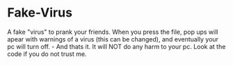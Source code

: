 # Fake-Virus
A fake "virus" to prank your friends. When you press the file, pop ups will apear with warnings of a virus (this can be changed), and eventually your pc will turn off. - And thats it. It will NOT do any harm to your pc. Look at the code if you do not trust me.
